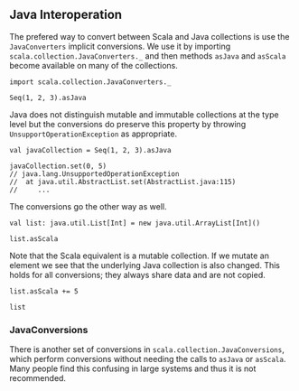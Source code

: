 ## Java Interoperation

The prefered way to convert between Scala and Java collections is use the `JavaConverters` implicit conversions. We use it by importing `scala.collection.JavaConverters._` and then methods `asJava` and `asScala` become available on many of the collections.

```tut:book:silent
import scala.collection.JavaConverters._
```

```tut:book
Seq(1, 2, 3).asJava
```

Java does not distinguish mutable and immutable collections at the type level but the conversions do preserve this property by throwing `UnsupportOperationException` as appropriate.

```tut:book
val javaCollection = Seq(1, 2, 3).asJava
```

```tut:book:fail:silent
javaCollection.set(0, 5)
// java.lang.UnsupportedOperationException
// 	at java.util.AbstractList.set(AbstractList.java:115)
//     ...
```

The conversions go the other way as well.

```tut:book
val list: java.util.List[Int] = new java.util.ArrayList[Int]()

list.asScala
```

Note that the Scala equivalent is a mutable collection. If we mutate an element we see that the underlying Java collection is also changed. This holds for all conversions; they always share data and are not copied.

```tut:book
list.asScala += 5

list
```

### JavaConversions

There is another set of conversions in `scala.collection.JavaConversions`, which perform conversions without needing the calls to `asJava` or `asScala`. Many people find this confusing in large systems and thus it is not recommended.
